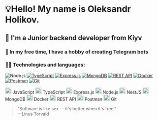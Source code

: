 
# 💡Hello! My name is Oleksandr Holikov.
## 🌱 I'm a Junior backend developer from Kiyv 
### 🤖 In my free time, I have a hobby of creating Telegram bots 
### 👨‍💻 Technologies and languages:
![Node.js](https://www.vectorlogo.zone/logos/nodejs/nodejs-icon.svg)
[![TypeScript](https://www.vectorlogo.zone/logos/typescriptlang/typescriptlang-icon.svg)](https://www.typescriptlang.org/)
[![Express.js](https://www.vectorlogo.zone/logos/expressjs/expressjs-icon.svg)](https://expressjs.com/)
[![MongoDB](https://www.vectorlogo.zone/logos/mongodb/mongodb-icon.svg)](https://www.mongodb.com/)
[![REST API](https://www.vectorlogo.zone/logos/json/json-icon.svg)](https://restfulapi.net/)
[![Docker](https://www.vectorlogo.zone/logos/docker/docker-icon.svg)](https://www.docker.com/)
[![Postman](https://www.vectorlogo.zone/logos/getpostman/getpostman-icon.svg)](https://www.postman.com/)
[![Git](https://www.vectorlogo.zone/logos/git-scm/git-scm-icon.svg)](https://git-scm.com/)

[<img src="https://www.vectorlogo.zone/logos/javascript/javascript-icon.svg" height="20" />](https://developer.mozilla.org/en-US/docs/Web/JavaScript) JavaScript
[<img src="https://www.vectorlogo.zone/logos/typescriptlang/typescriptlang-icon.svg" height="20" />](https://www.typescriptlang.org/) TypeScript
[<img src="https://www.vectorlogo.zone/logos/expressjs/expressjs-icon.svg" height="20" />](https://expressjs.com/) Express.js
[<img src="https://www.vectorlogo.zone/logos/nodejs/nodejs-icon.svg" height="20" />](https://nodejs.org/) Node.js
[<img src="https://www.vectorlogo.zone/logos/nestjs/nestjs-icon.svg" height="20" />](https://nestjs.com/) NestJS
[<img src="https://www.vectorlogo.zone/logos/mongodb/mongodb-icon.svg" height="20" />](https://www.mongodb.com/) MongoDB
[<img src="https://www.vectorlogo.zone/logos/docker/docker-icon.svg" height="20" />](https://www.docker.com/) Docker
[<img src="https://www.vectorlogo.zone/logos/json/json-icon.svg" height="20" />](https://restfulapi.net/) REST API
[<img src="https://www.vectorlogo.zone/logos/getpostman/getpostman-icon.svg" height="20" />](https://www.postman.com/) Postman
[<img src="https://www.vectorlogo.zone/logos/git-scm/git-scm-icon.svg" height="20" />](https://git-scm.com/) Git

>"Software is like sex — it's better when it's free." <br/>
>        —Linus Torvald
